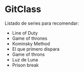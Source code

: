 # GitClass
Listado de series para recomendar:

- Line of Duty
- Game of thrones
- Kominsky Method
- El que primero dispara
- Game of throns 
- Luz de Luna
- Prison break
